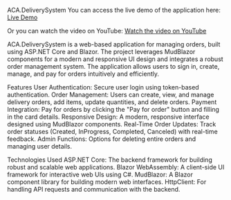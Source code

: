 ACA.DeliverySystem
You can access the live demo of the application here:  
[Live Demo](https://deliverysystemfront-dvgbhab7beeybxg3.germanywestcentral-01.azurewebsites.net/)  

Or you can watch the video on YouTube:
[Watch the video on YouTube](https://www.youtube.com/watch?v=MNZzZstaejo)

ACA.DeliverySystem is a web-based application for managing orders, built using ASP.NET Core and Blazor. The project leverages MudBlazor components for a modern and responsive UI design and integrates a robust order management system. The application allows users to sign in, create, manage, and pay for orders intuitively and efficiently.

Features
User Authentication: Secure user login using token-based authentication.
Order Management: Users can create, view, and manage delivery orders, add items, update quantities, and delete orders.
Payment Integration: Pay for orders by clicking the "Pay for order" button and filling in the card details.
Responsive Design: A modern, responsive interface designed using MudBlazor components.
Real-Time Order Updates: Track order statuses (Created, InProgress, Completed, Canceled) with real-time feedback.
Admin Functions: Options for deleting entire orders and managing user details.

Technologies Used
ASP.NET Core: The backend framework for building robust and scalable web applications.
Blazor WebAssembly: A client-side UI framework for interactive web UIs using C#.
MudBlazor: A Blazor component library for building modern web interfaces.
HttpClient: For handling API requests and communication with the backend.

